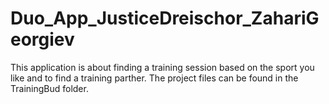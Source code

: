 # Duo_App_JusticeDreischor_ZahariGeorgiev

This application is about finding a training session based on the sport you like and to find a training parther.
The project files can be found in the TrainingBud folder.
